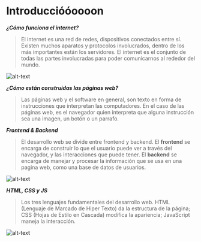 # Introduccióóoooon

***¿Cómo funciona el internet?***
>El internet es una red de redes, dispositivos conectados entre sí. Existen muchos aparatos y protocolos involucrados, dentro de los más importantes están los servidores. El internet es el conjunto de todas las partes involucradas para poder comunicarnos al rededor del mundo.

![alt-text](https://upload.wikimedia.org/wikipedia/commons/thumb/c/c9/Client-server-model.svg/1200px-Client-server-model.svg.png)

***¿Cómo están construidas las páginas web?***
>Las páginas web y el software en general, son texto en forma de instrucciones que interpretan las computadores. En el caso de las páginas web, es el navegador quien interpreta que alguna instrucción sea una imagen, un botón o un parrafo.

***Frontend & Backend***

>El desarrollo web se divide entre frontend y backend. El **frontend** se encarga de construir lo que el usuario puede ver a través del navegador, y las interacciones que puede tener. El **backend** se encarga de manejar y procesar la información que se usa en una pagina web, como una base de datos de usuarios.

![alt-text](http://appstone.academy/wp-content/uploads/2017/02/frontback.jpg)

***HTML, CSS y JS***

>Los tres lenguajes fundamentales del desarrollo web. HTML (Lenguaje de Marcado de Hiper Texto) da la estructura de la página; CSS (Hojas de Estilo en Cascada) modifica la apariencia; JavaScript maneja la interacción.

![alt-text](https://qph.fs.quoracdn.net/main-qimg-aea6d70e3db223864d778ee560ec62c0.webp)





